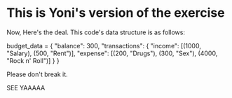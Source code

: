 # This is Yoni's version of the exercise

Now, Here's the deal.
This code's data structure is as follows:

budget_data = {
 "balance": 300,
 "transactions": {
    "income": [(1000, "Salary), (500, "Rent")],
    "expense": [(200, "Drugs"), (300, "Sex"), (4000, "Rock n' Roll")]
 }
}

Please don't break it.


SEE YAAAAA
